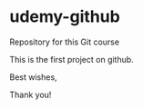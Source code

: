 # udemy-github
Repository for this Git course

This is the first project on github.

Best wishes,

Thank you!
